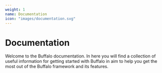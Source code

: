 ```yaml
---
weight: 1
name: Documentation
icon: "images/documentation.svg"
---
```

# Documentation

Welcome to the Buffalo documentation. In here you will find a collection of useful information for getting started with Buffalo in aim to help you get the most out of the Buffalo framework and its features.
